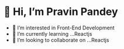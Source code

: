 # 👋 Hi, I’m Pravin Pandey
- 👀 I’m interested in Front-End Development
- 🌱 I’m currently learning ...Reactjs
- 💞️ I’m looking to collaborate on ...Reactjs


<!---
pravin93pandey/pravin93pandey is a ✨ special ✨ repository because its `README.md` (this file) appears on your GitHub profile.
You can click the Preview link to take a look at your changes.
--->
